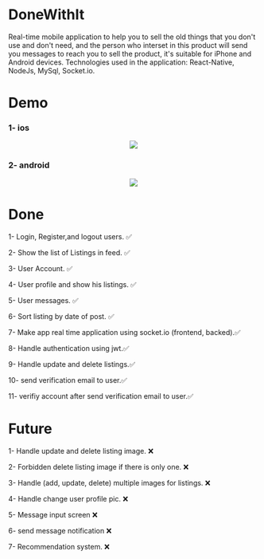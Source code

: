 # DoneWithIt

Real-time mobile application to help you to sell the old things that you don't use and don't need, and the person who interset in this product will send you messages to reach you to sell the product, it's suitable for iPhone and Android devices. Technologies used in the application: React-Native, NodeJs, MySql, Socket.io.

# Demo

### 1- ios

<p align="center">
  <img src="https://s8.gifyu.com/images/doneWithIt_ios_demo.gif"/>
</p>

### 2- android

<p align="center">
  <img src="https://s8.gifyu.com/images/doneWithIt-_android_demo.gif"/>
</p>

# Done

<p>1- Login, Register,and logout users. ✅</p>
<p>2- Show the list of Listings in feed. ✅</p>
<p>3- User Account. ✅</p>
<p>4- User profile and show his listings. ✅</p>
<p>5- User messages. ✅</p>
<p>6- Sort listing by date of post.  ✅   </p>
<p>7- Make app real time application using socket.io (frontend, backed).✅</p>
<p>8- Handle authentication using jwt.✅ </p>
<p>9- Handle update and delete listings.✅</p>
<p>10- send verification email to user.✅</p>
<p>11- verifiy account after send verification email to user.✅</p>


# Future

<p>1- Handle update and delete listing image.                                  ❌ </p>
<p>2- Forbidden delete listing image if there is only one.                     ❌</p>
<p>3- Handle (add, update, delete) multiple images for listings.               ❌</p>
<p>4- Handle change user profile pic.                                          ❌</p>
<p>5- Message input screen ❌</p>
<p>6- send message notification ❌</p>
<p>7- Recommendation system. ❌</p>
